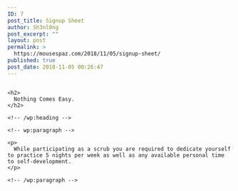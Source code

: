 ```yaml
---
ID: 7
post_title: Signup Sheet
author: Sh3nl0ng
post_excerpt: ""
layout: post
permalink: >
  https://mousespaz.com/2018/11/05/signup-sheet/
published: true
post_date: 2018-11-05 00:26:47
---
```

<!-- wp:media-text {"mediaId":8,"mediaType":"image"} -->

<div class="wp-block-media-text alignwide">
  <figure class="wp-block-media-text__media"><img src="https://mousespaz.com/app/uploads/2018/11/IMG_0200-e1541377600604.jpg" alt="" /></figure><div class="wp-block-media-text__content">
    <!-- wp:heading -->
    
    <h2>
      Nothing Comes Easy.
    </h2>
    
    <!-- /wp:heading -->
    
    <!-- wp:paragraph -->
    
    <p>
      While participating as a scrub you are required to dedicate yourself to practice 5 nights per week as well as any available personal time to self-development.
    </p>
    
    <!-- /wp:paragraph -->
  </div>
</div>

<!-- /wp:media-text -->

<!-- wp:paragraph -->



<!-- /wp:paragraph -->